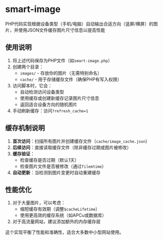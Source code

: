 # smart-image
PHP代码实现根据设备类型（手机/电脑）自动输出合适方向（竖屏/横屏）的图片，并使用JSON文件缓存图片尺寸信息以提高性能
## 使用说明

1. 将上述代码保存为PHP文件（如`smart-image.php`）
2. 创建两个目录：
   - `images/` - 存放你的图片（无需特别命名）
   - `cache/` - 用于存储缓存文件（确保PHP有写入权限）
3. 访问脚本时，它会：
   - 自动检测访问设备类型
   - 使用缓存或创建新缓存记录图片尺寸信息
   - 返回适合设备方向的随机图片
4. 手动刷新缓存：访问`?refresh_cache=1`

## 缓存机制说明

1. **首次访问**：扫描所有图片并创建缓存文件（`cache/image_cache.json`）
2. **后续访问**：直接读取缓存文件（除非缓存过期或图片被修改）
3. **缓存验证**：
   - 检查缓存是否过期（默认1天）
   - 检查图片文件是否被修改（通过`filemtime`）
4. **自动更新**：当检测到图片变更时自动重建缓存

## 性能优化

1. 对于大量图片，可以考虑：
   - 缩短缓存有效期（调整`$cacheLifetime`）
   - 使用更高效的缓存系统（如APCu或数据库）
2. 对于高流量网站，建议添加额外的内存缓存层

这个实现平衡了性能和准确性，适合大多数中小型网站使用。
